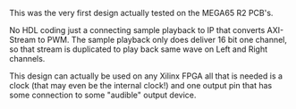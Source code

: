 This was the very first design actually tested on the MEGA65 R2 PCB's.

No HDL coding just a connecting sample playback to IP that converts AXI-Stream to PWM. The sample playback only does deliver 16 bit one channel, so that stream is duplicated to play back same wave on Left and Right channels.

This design can actually be used on any Xilinx FPGA all that is needed is a clock (that may even be the internal clock!) and one output pin that has some connection to some "audible" output device.
